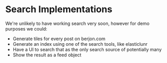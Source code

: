 
# Search Implementations

We're unlikely to have working search very soon, however for demo purposes we could:

- Generate tiles for every post on berjon.com
- Generate an index using one of the search tools, like elasticlunr
- Have a UI to search that as the only search source of potentially many
- Show the result as a feed object

